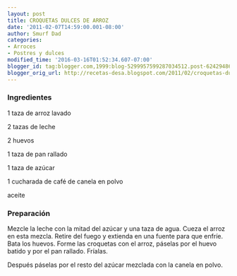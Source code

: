 ```yaml
---
layout: post
title: CROQUETAS DULCES DE ARROZ
date: '2011-02-07T14:59:00.001-08:00'
author: Smurf Dad
categories:
- Arroces
- Postres y dulces
modified_time: '2016-03-16T01:52:34.607-07:00'
blogger_id: tag:blogger.com,1999:blog-5299957599287034512.post-6242948608549362491
blogger_orig_url: http://recetas-desa.blogspot.com/2011/02/croquetas-dulces-de-arroz.html
---
```


<h3>Ingredientes</h3>
1 taza de arroz lavado

2 tazas de leche

2 huevos

1 taza de pan rallado

1 taza de azúcar

1 cucharada de café de canela en polvo

aceite

<h3>Preparación</h3>
Mezcle la leche con la mitad del azúcar y una taza de agua. Cueza el arroz en esta mezcla. Retire del fuego y extienda en una fuente para que enfríe. Bata los huevos. Forme las croquetas con el arroz, páselas por el huevo batido y por el pan rallado. Fríalas.

Después páselas por el resto del azúcar mezclada con la canela en polvo.